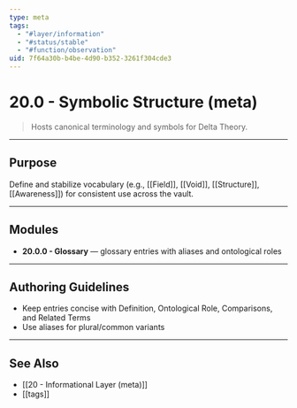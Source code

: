 ```yaml
---
type: meta
tags:
  - "#layer/information"
  - "#status/stable"
  - "#function/observation"
uid: 7f64a30b-b4be-4d90-b352-3261f304cde3
---
```


# 20.0 - Symbolic Structure (meta)

> Hosts canonical terminology and symbols for Delta Theory.

---

## Purpose

Define and stabilize vocabulary (e.g., [[Field]], [[Void]], [[Structure]], [[Awareness]]) for consistent use across the vault.

---

## Modules

- **20.0.0 - Glossary** — glossary entries with aliases and ontological roles

---

## Authoring Guidelines

- Keep entries concise with Definition, Ontological Role, Comparisons, and Related Terms
- Use aliases for plural/common variants

---

## See Also

- [[20 - Informational Layer (meta)]]
- [[tags]]
